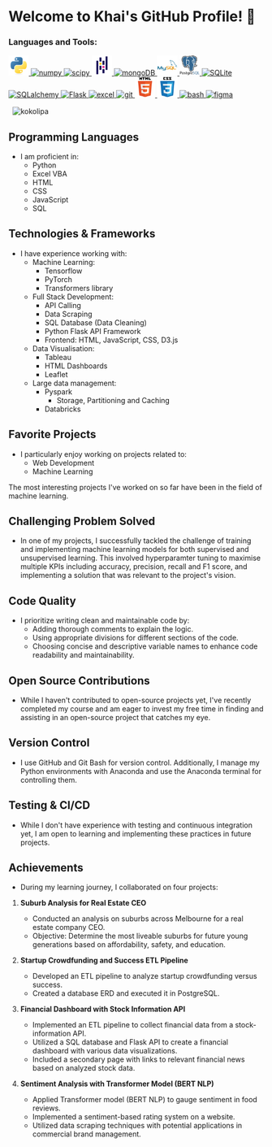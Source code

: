 # Welcome to Khai's GitHub Profile! 👋

<h3 align="left">Languages and Tools:</h3>
<p &nbsp; align="left"> 
    <a href="https://www.python.org" target="_blank" rel="noreferrer"> <img src="https://raw.githubusercontent.com/devicons/devicon/master/icons/python/python-original.svg" alt="python" width="40" height="40"/> </a>
    <a href="https://numpy.org/" target="_blank" rel="noreferrer"> <img src="https://numpy.org/images/logo.svg" alt="numpy" width="40" height="40"/> </a>
    <a href="https://scipy.org/" target="_blank" rel="noreferrer"> <img src="https://scipy.org/images/logo.svg" alt="scipy" width="40" height="40"/> </a>
    <a href="https://pandas.pydata.org/" target="_blank" rel="noreferrer"> <img src="https://raw.githubusercontent.com/devicons/devicon/2ae2a900d2f041da66e950e4d48052658d850630/icons/pandas/pandas-original.svg" alt="pandas" width="40" height="40"/> </a>
    <a href="https://www.mongodb.com/" target="_blank" rel="noreferrer"> <img src="https://webimages.mongodb.com/_com_assets/cms/kuyjf3vea2hg34taa-horizontal_default_slate_blue.svg?auto=format%252Ccompress" alt="mongoDB" width="40" height="40"/> </a>
    <a href="https://www.mysql.com/" target="_blank" rel="noreferrer"> <img src="https://raw.githubusercontent.com/devicons/devicon/master/icons/mysql/mysql-original-wordmark.svg" alt="mysql" width="40" height="40"/> </a>
    <a href="https://www.postgresql.org" target="_blank" rel="noreferrer"> <img src="https://raw.githubusercontent.com/devicons/devicon/master/icons/postgresql/postgresql-original-wordmark.svg" alt="postgresql" width="40" height="40"/> </a>
    <a href="https://www.sqlite.org/index.html" target="_blank" rel="noreferrer"> <img src="https://www.sqlite.org/images/sqlite370_banner.gif" alt="SQLite" width="60" height="40"/> </a>
    <a href="https://www.sqlalchemy.org/" target="_blank" rel="noreferrer"> <img src="https://www.sqlalchemy.org/img/sqla_logo.png" alt="SQLalchemy" width="70" height="40"/> </a>
    <a href="https://flask.palletsprojects.com/en/2.3.x/" target="_blank" rel="noreferrer"> <img src="https://flask.palletsprojects.com/en/2.3.x/_images/flask-horizontal.png" alt="Flask" width="66" height="40"/> </a>
    <a href="https://www.microsoft.com/en-au/microsoft-365/excel" target="_blank" rel="noreferrer"> <img src="https://upload.wikimedia.org/wikipedia/commons/thumb/3/34/Microsoft_Office_Excel_%282019%E2%80%93present%29.svg/1200px-Microsoft_Office_Excel_%282019%E2%80%93present%29.svg.png" alt="excel" width="40" height="40"/> </a>
    <a href="https://git-scm.com/" target="_blank" rel="noreferrer"> <img src="https://www.vectorlogo.zone/logos/git-scm/git-scm-icon.svg" alt="git" width="40" height="40"/> </a>
    <a href="https://www.w3.org/html/" target="_blank" rel="noreferrer"> <img src="https://raw.githubusercontent.com/devicons/devicon/master/icons/html5/html5-original-wordmark.svg" alt="html5" width="40" height="40"/> </a>
    <a href="https://www.w3schools.com/css/" target="_blank" rel="noreferrer"> <img src="https://raw.githubusercontent.com/devicons/devicon/master/icons/css3/css3-original-wordmark.svg" alt="css3" width="40" height="40"/> </a> 
    <a href="https://www.gnu.org/software/bash/" target="_blank" rel="noreferrer"> <img src="https://www.vectorlogo.zone/logos/gnu_bash/gnu_bash-icon.svg" alt="bash" width="40" height="40"/> </a> 
    <a href="https://www.figma.com/" target="_blank" rel="noreferrer"> <img src="https://www.vectorlogo.zone/logos/figma/figma-icon.svg" alt="figma" width="40" height="40"/> </a>

</p>

<p> &nbsp;
    <img align="center" src="https://github-readme-stats.vercel.app/api/top-langs?username=kokolipa&show_icons=true&locale=en&layout=compact" alt="kokolipa" />
</p>

## Programming Languages
- I am proficient in:
  - Python
  - Excel VBA
  - HTML
  - CSS
  - JavaScript
  - SQL

## Technologies & Frameworks
- I have experience working with:
  - Machine Learning:
    - Tensorflow
    - PyTorch
    - Transformers library
  - Full Stack Development:
    - API Calling
    - Data Scraping
    - SQL Database (Data Cleaning)
    - Python Flask API Framework
    - Frontend: HTML, JavaScript, CSS, D3.js
  - Data Visualisation:
    - Tableau
    - HTML Dashboards
    - Leaflet
  - Large data management:
    - Pyspark
      - Storage, Partitioning and Caching
    - Databricks

## Favorite Projects
- I particularly enjoy working on projects related to:
  - Web Development
  - Machine Learning

The most interesting projects I've worked on so far have been in the field of machine learning.

## Challenging Problem Solved
- In one of my projects, I successfully tackled the challenge of training and implementing machine learning models for both supervised and unsupervised learning. This involved hyperparamter tuning to maximise multiple KPIs including accuracy, precision, recall and F1 score, and implementing a solution that was relevant to the project's vision.

## Code Quality
- I prioritize writing clean and maintainable code by:
  - Adding thorough comments to explain the logic.
  - Using appropriate divisions for different sections of the code.
  - Choosing concise and descriptive variable names to enhance code readability and maintainability.

## Open Source Contributions
- While I haven't contributed to open-source projects yet, I've recently completed my course and am eager to invest my free time in finding and assisting in an open-source project that catches my eye.

## Version Control
- I use GitHub and Git Bash for version control. Additionally, I manage my Python environments with Anaconda and use the Anaconda terminal for controlling them.

## Testing & CI/CD
- While I don't have experience with testing and continuous integration yet, I am open to learning and implementing these practices in future projects.

## Achievements
- During my learning journey, I collaborated on four projects:

1. **Suburb Analysis for Real Estate CEO**
   - Conducted an analysis on suburbs across Melbourne for a real estate company CEO.
   - Objective: Determine the most liveable suburbs for future young generations based on affordability, safety, and education.

2. **Startup Crowdfunding and Success ETL Pipeline**
   - Developed an ETL pipeline to analyze startup crowdfunding versus success.
   - Created a database ERD and executed it in PostgreSQL.

3. **Financial Dashboard with Stock Information API**
   - Implemented an ETL pipeline to collect financial data from a stock-information API.
   - Utilized a SQL database and Flask API to create a financial dashboard with various data visualizations.
   - Included a secondary page with links to relevant financial news based on analyzed stock data.

4. **Sentiment Analysis with Transformer Model (BERT NLP)**
   - Applied Transformer model (BERT NLP) to gauge sentiment in food reviews.
   - Implemented a sentiment-based rating system on a website.
   - Utilized data scraping techniques with potential applications in commercial brand management.
